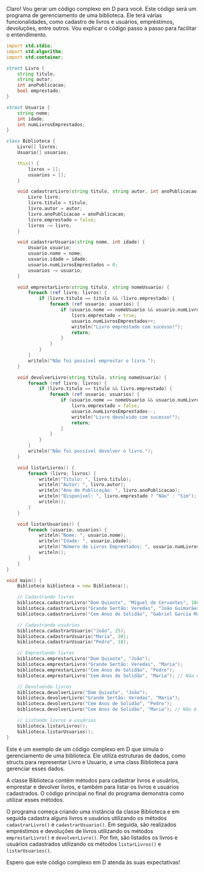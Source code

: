 Claro! Vou gerar um código complexo em D para você. Este código será um programa de gerenciamento de uma biblioteca. Ele terá várias funcionalidades, como cadastro de livros e usuários, empréstimos, devoluções, entre outros. Vou explicar o código passo a passo para facilitar o entendimento.

```d
import std.stdio;
import std.algorithm;
import std.container;

struct Livro {
    string titulo;
    string autor;
    int anoPublicacao;
    bool emprestado;
}

struct Usuario {
    string nome;
    int idade;
    int numLivrosEmprestados;
}

class Biblioteca {
    Livro[] livros;
    Usuario[] usuarios;

    this() {
        livros = [];
        usuarios = [];
    }

    void cadastrarLivro(string titulo, string autor, int anoPublicacao) {
        Livro livro;
        livro.titulo = titulo;
        livro.autor = autor;
        livro.anoPublicacao = anoPublicacao;
        livro.emprestado = false;
        livros ~= livro;
    }

    void cadastrarUsuario(string nome, int idade) {
        Usuario usuario;
        usuario.nome = nome;
        usuario.idade = idade;
        usuario.numLivrosEmprestados = 0;
        usuarios ~= usuario;
    }

    void emprestarLivro(string titulo, string nomeUsuario) {
        foreach (ref livro; livros) {
            if (livro.titulo == titulo && !livro.emprestado) {
                foreach (ref usuario; usuarios) {
                    if (usuario.nome == nomeUsuario && usuario.numLivrosEmprestados < 3) {
                        livro.emprestado = true;
                        usuario.numLivrosEmprestados++;
                        writeln("Livro emprestado com sucesso!");
                        return;
                    }
                }
            }
        }
        writeln("Não foi possível emprestar o livro.");
    }

    void devolverLivro(string titulo, string nomeUsuario) {
        foreach (ref livro; livros) {
            if (livro.titulo == titulo && livro.emprestado) {
                foreach (ref usuario; usuarios) {
                    if (usuario.nome == nomeUsuario && usuario.numLivrosEmprestados > 0) {
                        livro.emprestado = false;
                        usuario.numLivrosEmprestados--;
                        writeln("Livro devolvido com sucesso!");
                        return;
                    }
                }
            }
        }
        writeln("Não foi possível devolver o livro.");
    }

    void listarLivros() {
        foreach (livro; livros) {
            writeln("Título: ", livro.titulo);
            writeln("Autor: ", livro.autor);
            writeln("Ano de Publicação: ", livro.anoPublicacao);
            writeln("Disponível: ", livro.emprestado ? "Não" : "Sim");
            writeln();
        }
    }

    void listarUsuarios() {
        foreach (usuario; usuarios) {
            writeln("Nome: ", usuario.nome);
            writeln("Idade: ", usuario.idade);
            writeln("Número de Livros Emprestados: ", usuario.numLivrosEmprestados);
            writeln();
        }
    }
}

void main() {
    Biblioteca biblioteca = new Biblioteca();

    // Cadastrando livros
    biblioteca.cadastrarLivro("Dom Quixote", "Miguel de Cervantes", 1605);
    biblioteca.cadastrarLivro("Grande Sertão: Veredas", "João Guimarães Rosa", 1956);
    biblioteca.cadastrarLivro("Cem Anos de Solidão", "Gabriel García Márquez", 1967);

    // Cadastrando usuários
    biblioteca.cadastrarUsuario("João", 25);
    biblioteca.cadastrarUsuario("Maria", 30);
    biblioteca.cadastrarUsuario("Pedro", 18);

    // Emprestando livros
    biblioteca.emprestarLivro("Dom Quixote", "João");
    biblioteca.emprestarLivro("Grande Sertão: Veredas", "Maria");
    biblioteca.emprestarLivro("Cem Anos de Solidão", "Pedro");
    biblioteca.emprestarLivro("Cem Anos de Solidão", "Maria"); // Não é possível emprestar para o mesmo usuário

    // Devolvendo livros
    biblioteca.devolverLivro("Dom Quixote", "João");
    biblioteca.devolverLivro("Grande Sertão: Veredas", "Maria");
    biblioteca.devolverLivro("Cem Anos de Solidão", "Pedro");
    biblioteca.devolverLivro("Cem Anos de Solidão", "Maria"); // Não é possível devolver se o livro não estiver emprestado

    // Listando livros e usuários
    biblioteca.listarLivros();
    biblioteca.listarUsuarios();
}
```

Este é um exemplo de um código complexo em D que simula o gerenciamento de uma biblioteca. Ele utiliza estruturas de dados, como structs para representar Livro e Usuario, e uma class Biblioteca para gerenciar esses dados.

A classe Biblioteca contém métodos para cadastrar livros e usuários, emprestar e devolver livros, e também para listar os livros e usuários cadastrados. O código principal no final do programa demonstra como utilizar esses métodos.

O programa começa criando uma instância da classe Biblioteca e em seguida cadastra alguns livros e usuários utilizando os métodos `cadastrarLivro()` e `cadastrarUsuario()`. Em seguida, são realizados empréstimos e devoluções de livros utilizando os métodos `emprestarLivro()` e `devolverLivro()`. Por fim, são listados os livros e usuários cadastrados utilizando os métodos `listarLivros()` e `listarUsuarios()`.

Espero que este código complexo em D atenda às suas expectativas!